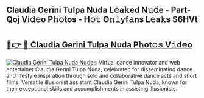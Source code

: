## Claudia Gerini Tulpa Nuda L𝚎a𝚔ed N𝚞𝚍e - Part-Qoj Vi𝚍𝚎o P𝚑𝚘tos - H𝚘𝚝 O𝚗𝚕yf𝚊ns L𝚎a𝚔s S6HVt

# <h2><a href="http://kff35l.oniu.top/?m=Claudia+Gerini+Tulpa+Nuda">🔗👉 🔴 Claudia Gerini Tulpa Nuda P𝚑ot𝚘𝚜 V𝚒d𝚎o</a></h2>

[![Claudia Gerini Tulpa Nuda Nu𝚍e𝚜](https://i.imgur.com/0qMVB7G.gif)](http://kff35l.oniu.top/?m=Claudia+Gerini+Tulpa+Nuda)
Virtual dance innovator and web entertainer Claudia Gerini Tulpa Nuda, celebrated for disseminating dance and lifestyle inspiration through solo and collaborative dance acts and short films. Versatile illusionist assistant Claudia Gerini Tulpa Nuda, known for their exceptional skills and accomplishments in assisting illusionists.  
